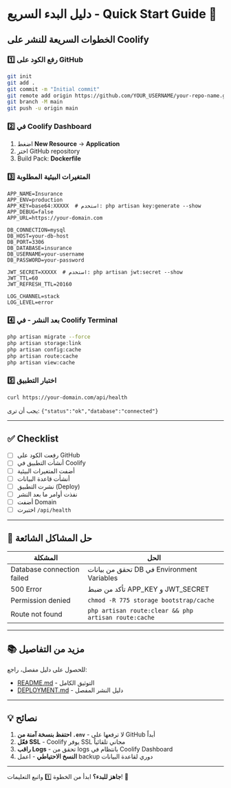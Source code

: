 # دليل البدء السريع - Quick Start Guide 🚀

## الخطوات السريعة للنشر على Coolify

### 1️⃣ رفع الكود على GitHub

```bash
git init
git add .
git commit -m "Initial commit"
git remote add origin https://github.com/YOUR_USERNAME/your-repo-name.git
git branch -M main
git push -u origin main
```

### 2️⃣ في Coolify Dashboard

1. اضغط **New Resource** → **Application**
2. اختر GitHub repository
3. Build Pack: **Dockerfile**

### 3️⃣ المتغيرات البيئية المطلوبة

```env
APP_NAME=Insurance
APP_ENV=production
APP_KEY=base64:XXXXX  # استخدم: php artisan key:generate --show
APP_DEBUG=false
APP_URL=https://your-domain.com

DB_CONNECTION=mysql
DB_HOST=your-db-host
DB_PORT=3306
DB_DATABASE=insurance
DB_USERNAME=your-username
DB_PASSWORD=your-password

JWT_SECRET=XXXXX  # استخدم: php artisan jwt:secret --show
JWT_TTL=60
JWT_REFRESH_TTL=20160

LOG_CHANNEL=stack
LOG_LEVEL=error
```

### 4️⃣ بعد النشر - في Coolify Terminal

```bash
php artisan migrate --force
php artisan storage:link
php artisan config:cache
php artisan route:cache
php artisan view:cache
```

### 5️⃣ اختبار التطبيق

```bash
curl https://your-domain.com/api/health
```

يجب أن ترى: `{"status":"ok","database":"connected"}`

---

## ✅ Checklist

- [ ] رفعت الكود على GitHub
- [ ] أنشأت التطبيق في Coolify
- [ ] أضفت المتغيرات البيئية
- [ ] أنشأت قاعدة البيانات
- [ ] نشرت التطبيق (Deploy)
- [ ] نفذت أوامر ما بعد النشر
- [ ] أضفت Domain
- [ ] اختبرت `/api/health`

---

## 🐛 حل المشاكل الشائعة

| المشكلة | الحل |
|---------|------|
| Database connection failed | تحقق من بيانات DB في Environment Variables |
| 500 Error | تأكد من ضبط APP_KEY و JWT_SECRET |
| Permission denied | `chmod -R 775 storage bootstrap/cache` |
| Route not found | `php artisan route:clear && php artisan route:cache` |

---

## 📚 مزيد من التفاصيل

للحصول على دليل مفصل، راجع:
- [README.md](README.md) - التوثيق الكامل
- [DEPLOYMENT.md](DEPLOYMENT.md) - دليل النشر المفصل

---

## 💡 نصائح

1. **احتفظ بنسخة آمنة من `.env`** - لا ترفعها على GitHub أبداً
2. **فعّل SSL** - Coolify يوفر SSL مجاني تلقائياً
3. **راقب Logs** - تحقق من logs بانتظام في Coolify Dashboard
4. **النسخ الاحتياطي** - اعمل backup دوري لقاعدة البيانات

---

**جاهز للبدء؟** ابدأ من الخطوة 1️⃣ واتبع التعليمات! 🎉

